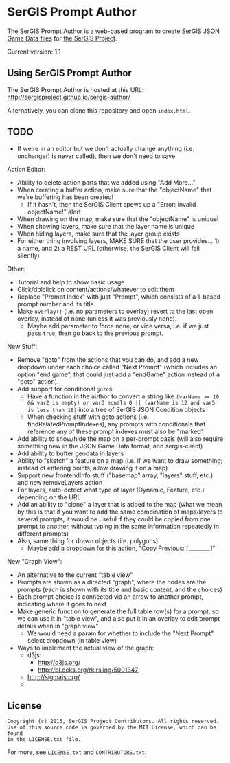 # SerGIS Prompt Author

The SerGIS Prompt Author is a web-based program to create [SerGIS JSON Game Data files](http://sergisproject.github.io/docs/json.html) for [the SerGIS Project](http://sergisproject.github.io/).

Current version: 1.1

## Using SerGIS Prompt Author

The SerGIS Prompt Author is hosted at this URL: http://sergisproject.github.io/sergis-author/

Alternatively, you can clone this repository and open `index.html`.

## TODO


- If we're in an editor but we don't actually change anything (i.e. onchange() is never called), then we don't need to save


Action Editor:

- Ability to delete action parts that we added using "Add More..."
- When creating a buffer action, make sure that the "objectName" that we're buffering has been created!
  - If it hasn't, then the SerGIS Client spews up a "Error: Invalid objectName!" alert
- When drawing on the map, make sure that the "objectName" is unique!
- When showing layers, make sure that the layer name is unique
- When hiding layers, make sure that the layer group exists
- For either thing involving layers, MAKE SURE that the user provides... 1) a name, and 2) a REST URL
  (otherwise, the SerGIS Client will fail silently)


Other:

- Tutorial and help to show basic usage
- Click/dblclick on content/actions/whatever to edit them
- Replace "Prompt Index" with just "Prompt", which consists of a 1-based prompt number and its title.
- Make `overlay()` (i.e. no parameters to overlay) revert to the last open overlay, instead of none (unless it was previously none).
  - Maybe add parameter to force none, or vice versa, i.e. if we just pass `true`, then go back to the previous prompt.

New Stuff:

- Remove "goto" from the actions that you can do, and add a new dropdown under each choice called "Next Prompt" (which includes an option "end game", that could just add a "endGame" action instead of a "goto" action).
- Add support for conditional `goto`s
  - Have a function in the author to convert a string like `(varName >= 10 && var2 is empty) or var3 equals 0 || (varName is 12 and var5 is less than 18)` into a tree of SerGIS JSON Condition objects
  - When checking stuff with goto actions (i.e. findRelatedPromptIndexes), any prompts with conditionals that reference any of these prompt indexes must also be "marked"
- Add ability to show/hide the map on a per-prompt basis (will also require something new in the JSON Game Data format, and sergis-client)
- Add ability to buffer geodata in layers
- Ability to "sketch" a feature on a map (i.e. if we want to draw something; instead of entering points, allow drawing it on a map)
- Support new frontendInfo stuff ("basemap" array, "layers" stuff, etc.) and new removeLayers action
- For layers, auto-detect what type of layer (Dynamic, Feature, etc.) depending on the URL
- Add an ability to "clone" a layer that is added to the map (what we mean by this is that if you want to add the same combination of maps/layers to several prompts, it would be useful if they could be copied from one prompt to another, without typing in the same information repeatedly in different prompts)
- Also, same thing for drawn objects (i.e. polygons)
  - Maybe add a dropdown for this action, "Copy Previous: [________]"

New "Graph View":

- An alternative to the current "table view"
- Prompts are shown as a directed "graph", where the nodes are the prompts (each is shown with its title and basic content, and the choices)
- Each prompt choice is connected via an arrow to another prompt, indicating where it goes to next
- Make generic function to generate the full table row(s) for a prompt, so we can use it in "table view", and also put it in an overlay to edit prompt details when in "graph view"
  - We would need a param for whether to include the "Next Prompt" select dropdown (in table view)
- Ways to implement the actual view of the graph:
  - d3js:
    - http://d3js.org/
    - http://bl.ocks.org/rkirsling/5001347
  - http://sigmajs.org/
  - 

## License

    Copyright (c) 2015, SerGIS Project Contributors. All rights reserved.
    Use of this source code is governed by the MIT License, which can be found
    in the LICENSE.txt file.

For more, see `LICENSE.txt` and `CONTRIBUTORS.txt`.
